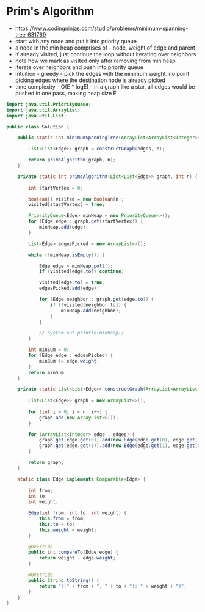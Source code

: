 # Prim's Algorithm

- https://www.codingninjas.com/studio/problems/minimum-spanning-tree_631769
- start with any node and put it into priority queue
- a node in the min heap comprises of - node, weight of edge and parent
- if already visited, just continue the loop without iterating over neighbors
- note how we mark as visited only after removing from min heap
- iterate over neighbors and push into priority queue
- intuition - greedy - pick the edges with the minimum weight. no point picking edges where the destination node is already picked
- time complexity - O(E * logE) - in a graph like a star, all edges would be pushed in one pass, making heap size E

```java
import java.util.PriorityQueue;
import java.util.ArrayList;
import java.util.List;

public class Solution {

	public static int minimumSpanningTree(ArrayList<ArrayList<Integer>> edges, int n) {

		List<List<Edge>> graph = constructGraph(edges, n);

		return primsAlgorithm(graph, n);
	}

	private static int primsAlgorithm(List<List<Edge>> graph, int n) {
		
		int startVertex = 0;

		boolean[] visited = new boolean[n];
		visited[startVertex] = true;

		PriorityQueue<Edge> minHeap = new PriorityQueue<>();
		for (Edge edge : graph.get(startVertex)) {
			minHeap.add(edge);
		}

		List<Edge> edgesPicked = new ArrayList<>();

		while (!minHeap.isEmpty()) {

			Edge edge = minHeap.poll();
			if (visited[edge.to]) continue;

			visited[edge.to] = true;
			edgesPicked.add(edge);

			for (Edge neighbor : graph.get(edge.to)) {
				if (!visited[neighbor.to]) {
					minHeap.add(neighbor);
				}
			}

			// System.out.println(minHeap);
		}

		int minSum = 0;
		for (Edge edge : edgesPicked) {
			minSum += edge.weight;
		}
		return minSum;
	}

	private static List<List<Edge>> constructGraph(ArrayList<ArrayList<Integer>> edges, int n) {
		
		List<List<Edge>> graph = new ArrayList<>();
		
		for (int i = 0; i < n; i++) {
			graph.add(new ArrayList<>());
		}

		for (ArrayList<Integer> edge : edges) {
			graph.get(edge.get(0)).add(new Edge(edge.get(0), edge.get(1), edge.get(2)));
			graph.get(edge.get(1)).add(new Edge(edge.get(1), edge.get(0), edge.get(2)));
		}

		return graph;
	}

	static class Edge implements Comparable<Edge> {
		
		int from;
		int to;
		int weight;

		Edge(int from, int to, int weight) {
			this.from = from;
			this.to = to;
			this.weight = weight;
		}

		@Override
		public int compareTo(Edge edge) {
			return weight - edge.weight;
		}

		@Override
		public String toString() {
			return "((" + from + ", " + to + "): " + weight + ")";
		}
	}
}
```
